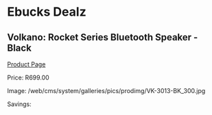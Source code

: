 
# Ebucks Dealz
## Volkano: Rocket Series Bluetooth Speaker - Black
[Product Page](https://www.ebucks.com/web/shop/productSelected.do?prodId=629025996&catId=714972256)

Price: R699.00

Image: /web/cms/system/galleries/pics/prodimg/VK-3013-BK_300.jpg

Savings: 


	